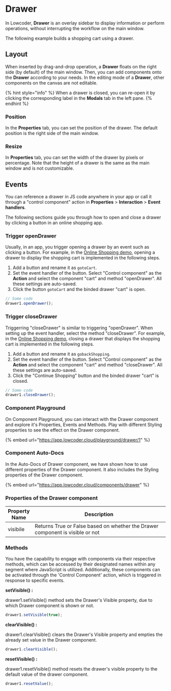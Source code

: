 # Drawer

In Lowcoder, **Drawer** is an overlay sidebar to display information or perform operations, without interrupting the workflow on the main window.

The following example builds a shopping cart using a drawer.

## Layout

When inserted by drag-and-drop operation, a **Drawer** floats on the right side (by default) of the main window. Then, you can add components onto the **Drawer** according to your needs. In the editing mode of a **Drawer**, other components on the canvas are not editable.

{% hint style="info" %}
When a drawer is closed, you can re-open it by clicking the corresponding label in the **Modals** tab in the left pane.
{% endhint %}

### Position

In the **Properties** tab, you can set the position of the drawer. The default position is the right side of the main window.

### Resize

In **Properties** tab, you can set the width of the drawer by pixels or percentage. Note that the height of a drawer is the same as the main window and is not customizable.

## Events

You can reference a drawer in JS code anywhere in your app or call it through a "control component" action in **Properties** > **Interaction** > **Event handlers**.

The following sections guide you through how to open and close a drawer by clicking a button in an online shopping app.

### Trigger openDrawer

Usually, in an app, you trigger opening a drawer by an event such as clicking a button. For example, in the [Online Shopping demo](https://cloud.lowcoder.dev/apps/63a422a344075b798fe3ae06/view), opening a drawer to display the shopping cart is implemented in the following steps.

1. Add a button and rename it as `gotoCart`.
2. Set the event handler of the button. Select "Control component" as the **Action** and select the component "cart" and method "openDrawer". All these settings are auto-saved.
3. Click the button `gotoCart` and the binded drawer "cart" is open.

```javascript
// Some code
drawer1.openDrawer();
```

### Trigger closeDrawer

Triggerring "closeDrawer" is similar to triggering "openDrawer". When setting up the event handler, select the method "closeDrawer". For example, in the [Online Shopping demo](https://cloud.lowcoder.dev/apps/63a422a344075b798fe3ae06/view), closing a drawer that displays the shopping cart is implemented in the following steps.

1. Add a button and rename it as `gobackShopping`.
2. Set the event handler of the button. Select "Control component" as the **Action** and select the component "cart" and method "closeDrawer". All these settings are auto-saved.
3. Click the "Continue Shopping" button and the binded drawer "cart" is closed.

```javascript
// Some code
drawer1.closeDrawer();
```

### Component Playground

On Component Playground, you can interact with the Drawer component and explore it's Properties, Events and Methods. Play with different Styling properties to see the effect on the Drawer component.

{% embed url="https://app.lowcoder.cloud/playground/drawer/1" %}

### Component Auto-Docs

In the Auto-Docs of Drawer component, we have shown how to use different properties of the Drawer component. It also includes the Styling properties of the Drawer component.

{% embed url="https://app.lowcoder.cloud/components/drawer" %}

### Properties of the Drawer component

<table><thead><tr><th>Property Name</th><th width="425.77734375">Description</th></tr></thead><tbody><tr><td>visibile</td><td>Returns True or False based on whether the Drawer component is visible or not</td></tr></tbody></table>

### Methods

You have the capability to engage with components via their respective methods, which can be accessed by their designated names within any segment where JavaScript is utilized. Additionally, these components can be activated through the 'Control Component' action, which is triggered in response to specific events.

**setVisible() :**&#x20;

drawer1.setVisible() method sets the Drawer's Visible property, due to which Drawer component is shown or not.

```javascript
drawer1.setVisible(true);
```

**clearVisible() :**&#x20;

drawer1.clearVisible() clears the Drawer's Visible property and empties the already set value in the Drawer component.

```javascript
drawer1.clearVisible();
```

**resetVisible() :**&#x20;

drawer1.resetVisible()  method resets the drawer's visible property to the default value of the drawer component.

```javascript
drawer1.resetValue();
```
